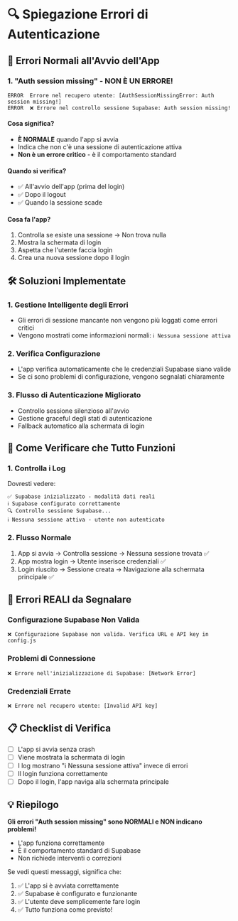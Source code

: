 # 🔍 Spiegazione Errori di Autenticazione

## 📱 **Errori Normali all'Avvio dell'App**

### **1. "Auth session missing" - NON È UN ERRORE!**

```
ERROR  Errore nel recupero utente: [AuthSessionMissingError: Auth session missing!]
ERROR  ❌ Errore nel controllo sessione Supabase: Auth session missing!
```

#### **Cosa significa?**
- **È NORMALE** quando l'app si avvia
- Indica che non c'è una sessione di autenticazione attiva
- **Non è un errore critico** - è il comportamento standard

#### **Quando si verifica?**
- ✅ All'avvio dell'app (prima del login)
- ✅ Dopo il logout
- ✅ Quando la sessione scade

#### **Cosa fa l'app?**
1. Controlla se esiste una sessione → Non trova nulla
2. Mostra la schermata di login
3. Aspetta che l'utente faccia login
4. Crea una nuova sessione dopo il login

## 🛠️ **Soluzioni Implementate**

### **1. Gestione Intelligente degli Errori**
- Gli errori di sessione mancante non vengono più loggati come errori critici
- Vengono mostrati come informazioni normali: `ℹ️ Nessuna sessione attiva`

### **2. Verifica Configurazione**
- L'app verifica automaticamente che le credenziali Supabase siano valide
- Se ci sono problemi di configurazione, vengono segnalati chiaramente

### **3. Flusso di Autenticazione Migliorato**
- Controllo sessione silenzioso all'avvio
- Gestione graceful degli stati di autenticazione
- Fallback automatico alla schermata di login

## 🔧 **Come Verificare che Tutto Funzioni**

### **1. Controlla i Log**
Dovresti vedere:
```
✅ Supabase inizializzato - modalità dati reali
ℹ️ Supabase configurato correttamente
🔍 Controllo sessione Supabase...
ℹ️ Nessuna sessione attiva - utente non autenticato
```

### **2. Flusso Normale**
1. App si avvia → Controlla sessione → Nessuna sessione trovata ✅
2. App mostra login → Utente inserisce credenziali ✅
3. Login riuscito → Sessione creata → Navigazione alla schermata principale ✅

## 🚨 **Errori REALI da Segnalare**

### **Configurazione Supabase Non Valida**
```
❌ Configurazione Supabase non valida. Verifica URL e API key in config.js
```

### **Problemi di Connessione**
```
❌ Errore nell'inizializzazione di Supabase: [Network Error]
```

### **Credenziali Errate**
```
❌ Errore nel recupero utente: [Invalid API key]
```

## 📋 **Checklist di Verifica**

- [ ] L'app si avvia senza crash
- [ ] Viene mostrata la schermata di login
- [ ] I log mostrano "ℹ️ Nessuna sessione attiva" invece di errori
- [ ] Il login funziona correttamente
- [ ] Dopo il login, l'app naviga alla schermata principale

## 💡 **Riepilogo**

**Gli errori "Auth session missing" sono NORMALI e NON indicano problemi!**
- L'app funziona correttamente
- È il comportamento standard di Supabase
- Non richiede interventi o correzioni

Se vedi questi messaggi, significa che:
1. ✅ L'app si è avviata correttamente
2. ✅ Supabase è configurato e funzionante
3. ✅ L'utente deve semplicemente fare login
4. ✅ Tutto funziona come previsto!
